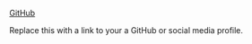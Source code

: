 [GitHub](http://franklyzzm.github.io)

Replace this with a link to your a GitHub or social media profile.
